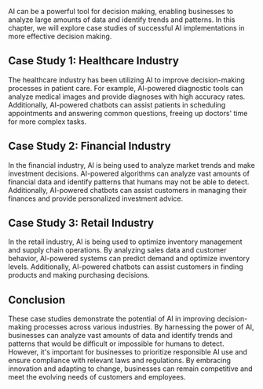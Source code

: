 
AI can be a powerful tool for decision making, enabling businesses to analyze large amounts of data and identify trends and patterns. In this chapter, we will explore case studies of successful AI implementations in more effective decision making.

Case Study 1: Healthcare Industry
---------------------------------

The healthcare industry has been utilizing AI to improve decision-making processes in patient care. For example, AI-powered diagnostic tools can analyze medical images and provide diagnoses with high accuracy rates. Additionally, AI-powered chatbots can assist patients in scheduling appointments and answering common questions, freeing up doctors' time for more complex tasks.

Case Study 2: Financial Industry
--------------------------------

In the financial industry, AI is being used to analyze market trends and make investment decisions. AI-powered algorithms can analyze vast amounts of financial data and identify patterns that humans may not be able to detect. Additionally, AI-powered chatbots can assist customers in managing their finances and provide personalized investment advice.

Case Study 3: Retail Industry
-----------------------------

In the retail industry, AI is being used to optimize inventory management and supply chain operations. By analyzing sales data and customer behavior, AI-powered systems can predict demand and optimize inventory levels. Additionally, AI-powered chatbots can assist customers in finding products and making purchasing decisions.

Conclusion
----------

These case studies demonstrate the potential of AI in improving decision-making processes across various industries. By harnessing the power of AI, businesses can analyze vast amounts of data and identify trends and patterns that would be difficult or impossible for humans to detect. However, it's important for businesses to prioritize responsible AI use and ensure compliance with relevant laws and regulations. By embracing innovation and adapting to change, businesses can remain competitive and meet the evolving needs of customers and employees.
